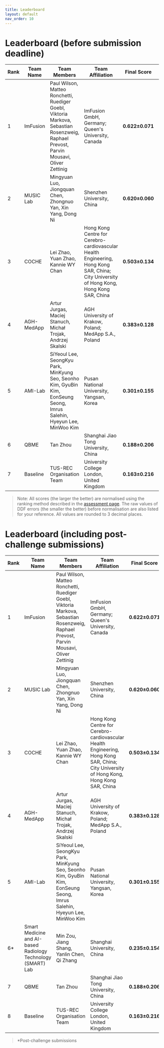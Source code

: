 ```yaml
---
title: Leaderboard
layout: default
nav_order: 10
---
```


# Leaderboard (before submission deadline)

| **Rank** | **Team Name** | **Team Members**                              | **Team Affiliation**                      | **Final Score** | **Global Score** | **Local Score** | **Pixel Score** | **Landmark Score** |     **GPE (mm)**      |     **GLE (mm)**      |     **LPE (mm)**     |     **LLE (mm)**     | **Run Time (s)** |
|----------|---------------|-----------------------------------------------|-------------------------------------------|-----------------|------------------|-----------------|-----------------|--------------------|------------------|------------------|-----------------|-----------------|------------------|
|  1   |  ImFusion  | Paul Wilson, Matteo Ronchetti, Ruediger Goebl, Viktoria Markova, Sebastian Rosenzweig, Raphael Prevost, Parvin Mousavi, Oliver Zettinig |                                            ImFusion GmbH, Germany; Queen's University, Canada                                            | **0.622±0.071** | 0.656±0.125  | 0.588±0.039 | 0.627±0.058 |  0.617±0.090   | 9.249±2.906  | 6.986±3.012  | 0.153±0.020 | 0.120±0.018 |  26.744±2.997  |
|  2   | MUSIC Lab  |                                      Mingyuan Luo, Jiongquan Chen, Zhongnuo Yan, Xin Yang, Dong Ni                                      |                                                        Shenzhen University, China                                                        | **0.620±0.060** | 0.623±0.102  | 0.617±0.035 | 0.639±0.055 |  0.601±0.072   | 9.851±3.140  | 8.116±3.018  | 0.138±0.018 | 0.116±0.017 | 107.479±24.052 |
|  3   |   COCHE    |                                                   Lei Zhao, Yuan Zhao, Kannie WY Chan                                                   | Hong Kong Centre for Cerebro-cardiovascular Health Engineering, Hong Kong SAR, China; City University of Hong Kong, Hong Kong SAR, China | **0.503±0.134** | 0.481±0.239  | 0.526±0.058 | 0.520±0.131 |  0.487±0.147   | 13.892±6.748 | 10.705±4.628 | 0.172±0.026 | 0.143±0.029 |  43.054±3.274  |
|  4   | AGH-MedApp |                                       Artur Jurgas, Maciej Stanuch, Michał Trojak, Andrzej Skalski                                      |                                          AGH University of Krakow, Poland; MedApp S.A., Poland                                           | **0.383±0.128** | 0.268±0.229  | 0.499±0.062 | 0.428±0.115 |  0.339±0.162   | 18.605±6.492 | 15.955±5.850 | 0.179±0.026 | 0.153±0.031 |  40.367±3.230  |
|  5   |  AMI-Lab   |       SiYeoul Lee, SeongKyu Park, MinKyung Seo, Seonho Kim, GyuBin Kim, EonSeung Seong, Imrus Salehin, Hyeyun Lee, MinWoo Kim       |                                                Pusan National University, Yangsan, Korea                                                 | **0.301±0.155** | 0.106±0.283  | 0.497±0.064 | 0.373±0.127 |  0.230±0.202   | 21.800±6.477 | 19.645±6.310 | 0.177±0.027 | 0.157±0.035 |  10.439±0.683  |
|  6   |    QBME    |                                                                 Tan Zhou                                                                |                                                   Shanghai Jiao Tong University, China                                                   | **0.188±0.206** | -0.023±0.398 | 0.399±0.051 | 0.248±0.161 |  0.128±0.276   | 25.708±8.263 | 21.728±9.009 | 0.216±0.026 | 0.183±0.032 |  34.686±2.808  |
|  7   |  Baseline  |                                                        TUS-REC Organisation Team                                                        |                                                University College London, United Kingdom                                                 | **0.163±0.216** | -0.078±0.410 | 0.405±0.051 | 0.244±0.145 |  0.083±0.304   | 26.110±7.256 | 23.681±9.049 | 0.214±0.025 | 0.181±0.030 |  19.753±1.570  |

> Note: All scores (the larger the better) are normalised using the ranking method described in the <a href="https://github-pages.ucl.ac.uk/tus-rec-challenge/assessment.html#ranking-method" target="_blank">assessment page</a>. The raw values of DDF errors (the smaller the better) before normalisation are also listed for your reference. All values are rounded to 3 decimal places. 

# Leaderboard (including post-challenge submissions)

| **Rank** |      **Team Name**      |                                                               **Team Members**                                                              |                                                             **Team Affiliation**                                                             | **Final Score**  | **Global Score** | **Local Score** | **Pixel Score**  | **Landmark Score** |   **GPE (mm)**   |   **GLE (mm)**   |   **LPE (mm)**  |   **LLE (mm)**  |  **Run Time (s)**  |
|----------|---------------|-----------------------------------------------|-------------------------------------------|-----------------|------------------|-----------------|-----------------|--------------------|------------------|------------------|-----------------|-----------------|------------------|
|  1   |  ImFusion  | Paul Wilson, Matteo Ronchetti, Ruediger Goebl, Viktoria Markova, Sebastian Rosenzweig, Raphael Prevost, Parvin Mousavi, Oliver Zettinig |                                            ImFusion GmbH, Germany; Queen's University, Canada                                            | **0.622±0.071** | 0.656±0.125  | 0.588±0.039 | 0.627±0.058 |  0.617±0.090   | 9.249±2.906  | 6.986±3.012  | 0.153±0.020 | 0.120±0.018 |  26.744±2.997  |
|  2   | MUSIC Lab  |                                      Mingyuan Luo, Jiongquan Chen, Zhongnuo Yan, Xin Yang, Dong Ni                                      |                                                        Shenzhen University, China                                                        | **0.620±0.060** | 0.623±0.102  | 0.617±0.035 | 0.639±0.055 |  0.601±0.072   | 9.851±3.140  | 8.116±3.018  | 0.138±0.018 | 0.116±0.017 | 107.479±24.052 |
|  3   |   COCHE    |                                                   Lei Zhao, Yuan Zhao, Kannie WY Chan                                                   | Hong Kong Centre for Cerebro-cardiovascular Health Engineering, Hong Kong SAR, China; City University of Hong Kong, Hong Kong SAR, China | **0.503±0.134** | 0.481±0.239  | 0.526±0.058 | 0.520±0.131 |  0.487±0.147   | 13.892±6.748 | 10.705±4.628 | 0.172±0.026 | 0.143±0.029 |  43.054±3.274  |
|  4   | AGH-MedApp |                                       Artur Jurgas, Maciej Stanuch, Michał Trojak, Andrzej Skalski                                      |                                          AGH University of Krakow, Poland; MedApp S.A., Poland                                           | **0.383±0.128** | 0.268±0.229  | 0.499±0.062 | 0.428±0.115 |  0.339±0.162   | 18.605±6.492 | 15.955±5.850 | 0.179±0.026 | 0.153±0.031 |  40.367±3.230  |
|  5   |  AMI-Lab   |         SiYeoul Lee, SeongKyu Park, MinKyung Seo, Seonho Kim, GyuBin Kim, EonSeung Seong, Imrus Salehin, Hyeyun Lee, MinWoo Kim         |                                                Pusan National University, Yangsan, Korea                                                 | **0.301±0.155** | 0.106±0.283  | 0.497±0.064 | 0.373±0.127 |  0.230±0.202   | 21.800±6.477 | 19.645±6.310 | 0.177±0.027 | 0.157±0.035 |  10.439±0.683  |
|  6*   | Smart Medicine and AI-based Radiology Technology (SMART) Lab  |                                               Min Zou, Jiang Shang, Yanlin Chen, Qi Zhang                                               |                                                        Shanghai University, China                                                        | **0.235±0.154** | 0.080±0.287  | 0.391±0.053 | 0.288±0.121 |  0.182±0.208   | 23.420±6.669 | 19.527±6.598 | 0.218±0.025 | 0.186±0.032 |  18.649±1.501  |
|  7   |    QBME    |                                                                 Tan Zhou                                                                |                                                   Shanghai Jiao Tong University, China                                                   | **0.188±0.206** | -0.023±0.398 | 0.399±0.051 | 0.248±0.161 |  0.128±0.276   | 25.708±8.263 | 21.728±9.009 | 0.216±0.026 | 0.183±0.032 |  34.686±2.808  |
|  8   |  Baseline  |                                                        TUS-REC Organisation Team                                                        |                                                University College London, United Kingdom                                                 | **0.163±0.216** | -0.078±0.410 | 0.405±0.051 | 0.244±0.145 |  0.083±0.304   | 26.110±7.256 | 23.681±9.049 | 0.214±0.025 | 0.181±0.030 |  19.753±1.570  |

> *Post-challenge submissions

